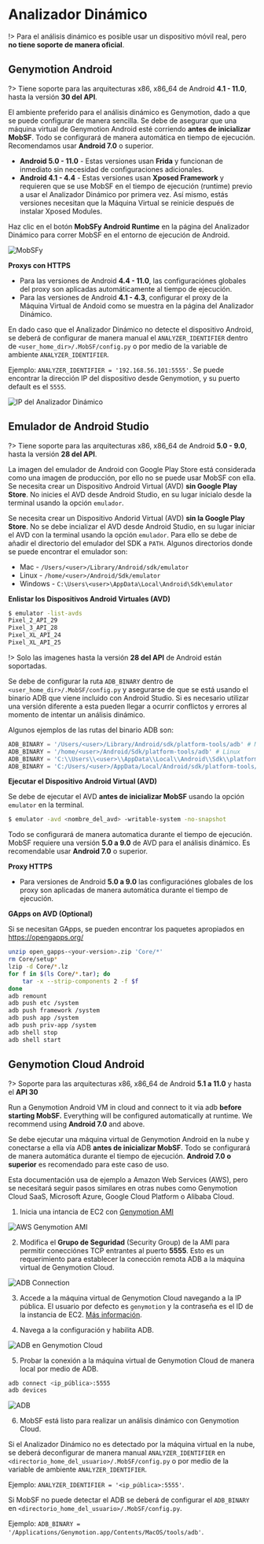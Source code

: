 # Analizador Dinámico

!> Para el análisis dinámico es posible usar un dispositivo móvil real, pero **no tiene soporte de manera oficial**. 

## Genymotion Android

?> Tiene soporte para las arquitecturas x86, x86_64 de Android **4.1 - 11.0**, hasta la versión **30 del API**.

El ambiente preferido para el análisis dinámico es Genymotion, dado a que se puede configurar de manera sencilla. Se debe de asegurar que una máquina virtual de Genymotion Android esté corriendo **antes de inicializar MobSF**. Todo se configurará de manera automática en tiempo de ejecución. Recomendamos usar **Android 7.0** o superior.

* **Android 5.0 - 11.0** - Estas versiones usan **Frida** y funcionan de inmediato sin necesidad de configuraciones adicionales.
* **Android 4.1 - 4.4** - Estas versiones usan **Xposed Framework** y requieren que se use MobSF en el tiempo de ejecución (runtime) previo a usar el Analizador Dinámico por primera vez. Así mismo, estás versiones necesitan que la Máquina Virtual se reinicie después de instalar Xposed Modules.

Haz clic en el botón **MobSFy Android Runtime** en la página del Analizador Dinámico para correr MobSF en el entorno de ejecución de Android.

![MobSFy](https://user-images.githubusercontent.com/4301109/77839885-11033780-714f-11ea-9d52-df7b0bd314a0.png)

**Proxys con HTTPS**

* Para las versiones de Android **4.4 - 11.0**, las configuraciónes globales del proxy son aplicadas automáticamente al tiempo de ejecución.
* Para las versiones de Android **4.1 - 4.3**, configurar el proxy de la Máquina Virtual de Andoid como se muestra en la página del Analizador Dinámico.

En dado caso que el Analizador Dinámico no detecte el dispositivo Android, se deberá de configurar de manera manual el `ANALYZER_IDENTIFIER` dentro de `<user_home_dir>/.MobSF/config.py` o por medio de la variable de ambiente `ANALYZER_IDENTIFIER`.

Ejemplo: `ANALYZER_IDENTIFIER = '192.168.56.101:5555'`.
Se puede encontrar la dirección IP del dispositivo desde Genymotion, y su puerto default es el `5555`.

![IP del Analizador Dinámico](https://user-images.githubusercontent.com/4301109/65379210-0b312300-dce2-11e9-8827-f63d3b95dfd1.png)

## Emulador de Android Studio

?> Tiene soporte para las arquitecturas x86, x86_64 de Android **5.0 - 9.0**, hasta la versión **28 del API**.

La imagen del emulador de Android con Google Play Store está considerada como una imagen de producción, por ello no se puede usar MobSF con ella.
Se necesita crear un Dispositivo Android Virtual (AVD) **sin Google Play Store**. No inicies el AVD desde Android Studio, en su lugar inícialo desde la terminal usando la opción `emulador`.

Se necesita crear un Dispositivo Andorid Virtual (AVD) **sin la Google Play Store**. No se debe incializar el AVD desde Android Studio, en su lugar iniciar el AVD con la terminal usando la opción `emulador`. Para ello se debe de añadir el directorio del emulador del SDK a `PATH`. Algunos directorios donde se puede encontrar el emulador son:

* Mac - `/Users/<user>/Library/Android/sdk/emulator`
* Linux - `/home/<user>/Android/Sdk/emulator`
* Windows - `C:\Users\<user>\AppData\Local\Android\Sdk\emulator`

**Enlistar los Dispositivos Android Virtuales (AVD)**

```bash
$ emulator -list-avds
Pixel_2_API_29
Pixel_3_API_28
Pixel_XL_API_24
Pixel_XL_API_25
```

!> Solo las imagenes hasta la versión **28 del API** de Android están soportadas.

Se debe de configurar la ruta `ADB_BINARY` dentro de `<user_home_dir>/.MobSF/config.py` y asegurarse de que se está usando el binario ADB que viene incluido con Android Studio. Si es necesario utilizar una versión diferente a esta pueden llegar a ocurrir conflictos y errores al momento de intentar un análisis dinámico.

Algunos ejemplos de las rutas del binario ADB son:

```python
ADB_BINARY = '/Users/<user>/Library/Android/sdk/platform-tools/adb' # Mac
ADB_BINARY = '/home/<user>/Android/Sdk/platform-tools/adb' # Linux
ADB_BINARY = 'C:\\Users\\<user>\\AppData\\Local\\Android\\Sdk\\platform-tools\\adb.exe' # Windows
ADB_BINARY = 'C:/Users/<user>/AppData/Local/Android/sdk/platform-tools/adb.exe' # Windows
```

**Ejecutar el Dispositivo Android Virtual (AVD)**

Se debe de ejecutar el AVD **antes de inicializar MobSF** usando la opción `emulator` en la terminal.

```bash
$ emulator -avd <nombre_del_avd> -writable-system -no-snapshot
```

Todo se configurará de manera automatica durante el tiempo de ejecución. MobSF requiere una versión **5.0 a 9.0** de AVD para el análisis dinámico. Es recomendable usar **Android 7.0** o superior.

**Proxy HTTPS**

* Para versiones de Android **5.0 a 9.0** las configuraciónes globales de los proxy son aplicadas de manera automática durante el tiempo de ejecución.

**GApps on AVD (Optional)**

Si se necesitan GApps, se pueden encontrar los paquetes apropiados en <https://opengapps.org/>

```bash
unzip open_gapps-<your-version>.zip 'Core/*'
rm Core/setup*
lzip -d Core/*.lz
for f in $(ls Core/*.tar); do
    tar -x --strip-components 2 -f $f
done
adb remount
adb push etc /system
adb push framework /system
adb push app /system
adb push priv-app /system
adb shell stop
adb shell start
```

## Genymotion Cloud Android
?> Soporte para las arquitecturas x86, x86_64 de Android **5.1 a 11.0** y hasta el **API 30**

Run a Genymotion Android VM in cloud and connect to it via adb **before starting MobSF.** Everything will be configured automatically at runtime. We recommend using **Android 7.0** and above.

Se debe ejecutar una máquina virtual de Genymotion Android en la nube y conectarse a ella vía ADB **antes de inicializar MobSF**. Todo se configurará de manera automática durante el tiempo de ejecución. **Android 7.0 o superior** es recomendado para este caso de uso.

Esta documentación usa de ejemplo a Amazon Web Services (AWS), pero se necesitará seguir pasos similares en otras nubes como Genymotion Cloud SaaS, Microsoft Azure, Google Cloud Platform o Alibaba Cloud.

1. Inicia una intancia de EC2 con [Genymotion AMI](https://aws.amazon.com/marketplace/seller-profile?id=933724b4-d35f-4266-905e-e52e4792bc45)

![AWS Genymotion AMI](https://user-images.githubusercontent.com/4301109/81505732-7bb3a100-92bf-11ea-9ba5-b1899810db2e.png)

2. Modifica el **Grupo de Seguridad** (Security Group) de la AMI para permitir conecciónes TCP entrantes al puerto **5555**. Esto es un requerimiento para establecer la conección remota ADB a la máquina virtual de Genymotion Cloud.

![ADB Connection](https://user-images.githubusercontent.com/4301109/81505878-9b979480-92c0-11ea-9456-32cf5254d381.png)

3. Accede a la máquina virtual de Genymotion Cloud navegando a la IP pública. El usuario por defecto es `genymotion` y la contraseña es el ID de la instancia de EC2. [Más información](https://docs.genymotion.com/paas/8.0/02_Getting_Started/021_AWS.html#create-and-set-up-an-instance).

4. Navega a la configuración y habilita ADB.

![ADB en Genymotion Cloud](https://user-images.githubusercontent.com/4301109/81505975-46a84e00-92c1-11ea-82a5-8912f96849b1.png)

5. Probar la conexión a la máquina virtual de Genymotion Cloud de manera local por medio de ADB.

```bash
adb connect <ip_pública>:5555
adb devices
```

![ADB](https://user-images.githubusercontent.com/4301109/81506018-9be45f80-92c1-11ea-8486-fcac8daee7be.png)

6. MobSF está listo para realizar un análisis dinámico con Genymotion Cloud.

Si el Analizador Dinámico no es detectado por la máquina virtual en la nube, se deberá deconfigurar de manera manual  `ANALYZER_IDENTIFIER` en `<directorio_home_del_usuario>/.MobSF/config.py` o por medio de la variable de ambiente `ANALYZER_IDENTIFIER`.

Ejemplo: `ANALYZER_IDENTIFIER = '<ip_pública>:5555'`.

Si MobSF no puede detectar el ADB se deberá de configurar el `ADB_BINARY` en `<directorio_home_del_usuario>/.MobSF/config.py`.

Ejemplo: `ADB_BINARY = '/Applications/Genymotion.app/Contents/MacOS/tools/adb'`.
